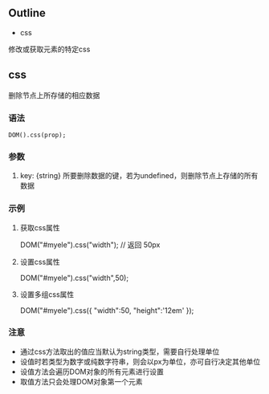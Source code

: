 Outline
----
- css

修改或获取元素的特定css

css
------
删除节点上所存储的相应数据

### 语法

	DOM().css(prop);
	
### 参数

1. key: {string} 所要删除数据的键，若为undefined，则删除节点上存储的所有数据

### 示例

1. 获取css属性

	DOM("#myele").css("width"); // 返回 50px

2. 设置css属性

	DOM("#myele").css("width",50);

3. 设置多组css属性

	DOM("#myele").css({
            "width":50,
            "height":'12em'
        });

### 注意

- 通过css方法取出的值应当默认为string类型，需要自行处理单位
- 设值时若类型为数字或纯数字符串，则会以px为单位，亦可自行决定其他单位
- 设值方法会遍历DOM对象的所有元素进行设置
- 取值方法只会处理DOM对象第一个元素

</markdown>